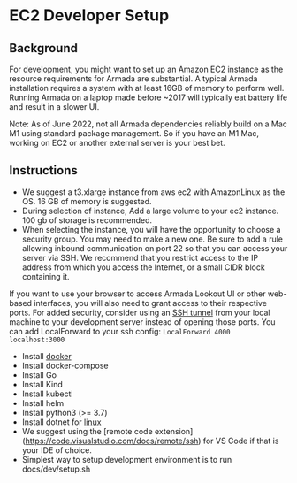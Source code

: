 # EC2 Developer Setup

## Background

For development, you might want to set up an Amazon EC2 instance as the resource requirements for Armada are substantial. A typical Armada installation requires a system with at least 16GB of memory to perform well. Running Armada on a laptop made before ~2017 will typically eat battery life and result in a slower UI.

Note: As of June 2022, not all Armada dependencies reliably build on a Mac M1 using standard package management. So if you have an M1 Mac, working on EC2 or another external server is your best bet.

## Instructions

- We suggest a t3.xlarge instance from aws ec2 with AmazonLinux as the OS.  16 GB of memory is suggested.
- During selection of instance, Add a large volume to your ec2 instance.   100 gb of storage is recommended.
- When selecting the instance, you will have the opportunity to choose a security group. You may need to make a new one. Be sure to add a rule allowing inbound communication on port 22 so that you can access your server via SSH. We recommend that you restrict access to the IP address from which you access the Internet, or a small CIDR block containing it.

If you want to use your browser to access Armada Lookout UI or other web-based interfaces, you will also need to grant access to their respective ports. For added security, consider using an [SSH tunnel](https://www.ssh.com/academy/ssh/tunneling/example) from your local machine to your development server instead of opening those ports. You can add LocalForward to your ssh config: `LocalForward 4000 localhost:3000`  
- Install [docker](https://www.cyberciti.biz/faq/how-to-install-docker-on-amazon-linux-2/)
- Install docker-compose
- Install Go 
- Install Kind
- Install kubectl
- Install helm
- Install python3 (>= 3.7)
- Install dotnet for [linux](https://docs.microsoft.com/en-us/dotnet/core/install/linux-centos)
- We suggest using the [remote code extension] (https://code.visualstudio.com/docs/remote/ssh) for VS Code if that is your IDE of choice.
- Simplest way to setup development environment is to run docs/dev/setup.sh
